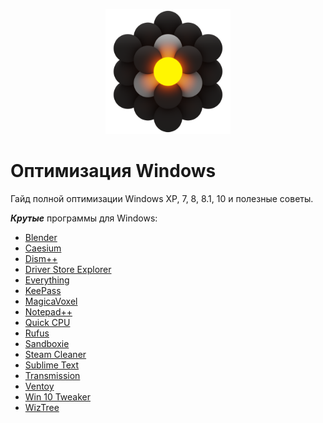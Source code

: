 
<p align="center">
  <img src="./img/Ultilites.png" alt="image" width="200"/>
</p>

# Оптимизация Windows
Гайд полной оптимизации Windows XP, 7, 8, 8.1, 10 и полезные советы.

***Крутые*** программы для Windows:
- [Blender](https://www.blender.org/)
- [Caesium](https://saerasoft.com/caesium/)
- [Dism++](https://www.chuyu.me/ru/index.html)
- [Driver Store Explorer](https://github.com/lostindark/DriverStoreExplorer)
- [Everything](https://www.voidtools.com/ru-ru/)
- [KeePass](https://keepass.info/)
- [MagicaVoxel](https://ephtracy.github.io/)
- [Notepad++](https://notepad-plus-plus.org/)
- [Quick CPU](https://www.coderbag.com/product/quickcpu)
- [Rufus](https://rufus.ie/)
- [Sandboxie](https://github.com/sandboxie/sandboxie)
- [Steam Cleaner](https://github.com/Codeusa/SteamCleaner)
- [Sublime Text](https://www.sublimetext.com/)
- [Transmission](https://transmissionbt.com/)
- [Ventoy](https://github.com/ventoy/Ventoy)
- [Win 10 Tweaker](https://win10tweaker.pro/)
- [WizTree](https://wiztreefree.com/)
